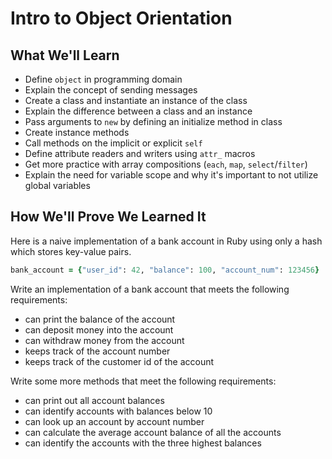 # Intro to Object Orientation

## What We'll Learn

* Define `object` in programming domain
* Explain the concept of sending messages
* Create a class and instantiate an instance of the class
* Explain the difference between a class and an instance
* Pass arguments to `new` by defining an initialize method in class
* Create instance methods
* Call methods on the implicit or explicit `self`
* Define attribute readers and writers using `attr_` macros
* Get more practice with array compositions (`each`, `map`, `select`/`filter`)
* Explain the need for variable scope and why it's important to not utilize global variables

## How We'll Prove We Learned It

Here is a naive implementation of a bank account in Ruby using only a hash which stores key-value pairs.

```ruby
bank_account = {"user_id": 42, "balance": 100, "account_num": 123456}
```

Write an implementation of a bank account that meets the following requirements:

* can print the balance of the account
* can deposit money into the account
* can withdraw money from the account
* keeps track of the account number
* keeps track of the customer id of the account

Write some more methods that meet the following requirements:

* can print out all account balances
* can identify accounts with balances below 10
* can look up an account by account number
* can calculate the average account balance of all the accounts
* can identify the accounts with the three highest balances
